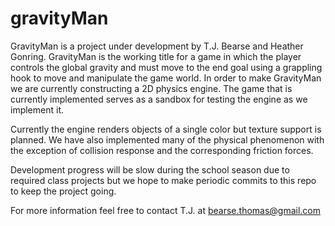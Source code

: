 gravityMan
==========

GravityMan is a project under development by T.J. Bearse and Heather Gonring. GravityMan is the working title for a game in which the player controls the global gravity and must move to the end goal using a grappling hook to move and manipulate the game world. In order to make GravityMan we are currently constructing a 2D physics engine. The game that is currently implemented serves as a sandbox for testing the engine as we implement it.

Currently the engine renders objects of a single color but texture support is planned. We have also implemented many of the physical phenomenon with the exception of collision response and the corresponding friction forces.

Development progress will be slow during the school season due to required class projects but we hope to make periodic commits to this repo to keep the project going.

For more information feel free to contact T.J. at bearse.thomas@gmail.com
